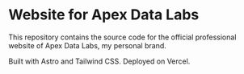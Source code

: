 # Website for Apex Data Labs

This repository contains the source code for the official professional website of Apex Data Labs, my personal brand. 

Built with Astro and Tailwind CSS. Deployed on Vercel.
